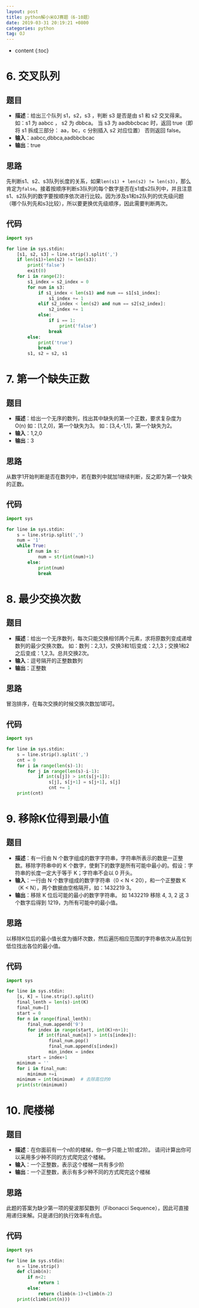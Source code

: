 ```yaml
---
layout: post
title: python解小米OJ赛题（6-10题）
date: 2019-03-31 20:19:21 +0800
categories: python
tag: OJ
---
```


* content
{:toc}


# 6. 交叉队列

## 题目

* **描述**：给出三个队列 s1，s2，s3 ，判断 s3 是否是由 s1 和 s2 交叉得来。 如：s1 为 aabcc ， s2 为 dbbca。 当 s3 为 aadbbcbcac 时，返回 true（即将 s1 拆成三部分： aa，bc，c 分别插入 s2 对应位置） 否则返回 false。
* **输入**：aabcc,dbbca,aadbbcbcac
* **输出**：true

## 思路

先判断s1、s2、s3队列长度的关系，如果`len(s1) + len(s2) != len(s3)`，那么肯定为`false`。接着按顺序判断s3队列的每个数字是否在s1或s2队列中，并且注意s1、s2队列的数字要按顺序依次进行比较。因为涉及s1和s2队列的优先级问题（哪个队列先和s3比较），所以要更换优先级顺序，因此需要判断两次。

## 代码

```py
import sys

for line in sys.stdin:
    [s1, s2, s3] = line.strip().split(',')
    if len(s1)+len(s2) != len(s3):
        print('false')
        exit(0)
    for i in range(2):
        s1_index = s2_index = 0
        for num in s3:
            if s1_index < len(s1) and num == s1[s1_index]:
                s1_index += 1
            elif s2_index < len(s2) and num == s2[s2_index]:
                s2_index += 1
            else:
                if i == 1:
                    print('false')
                break
        else:
            print('true')
            break
        s1, s2 = s2, s1
```

# 7. 第一个缺失正数

## 题目

* **描述**：给出一个无序的数列，找出其中缺失的第一个正数，要求复杂度为 O(n) 如：[1,2,0]，第一个缺失为3。 如：[3,4,-1,1]，第一个缺失为2。
* **输入**：1,2,0
* **输出**：3

## 思路

从数字1开始判断是否在数列中，若在数列中就加1继续判断，反之即为第一个缺失的正数。

## 代码

```py
import sys

for line in sys.stdin:
    s = line.strip.split(',')
    num = '1'
    while True:
        if num in s:
            num = str(int(num)+1)
        else:
            print(num)
            break
```

# 8. 最少交换次数

## 题目

* **描述**：给出一个无序数列，每次只能交换相邻两个元素，求将原数列变成递增数列的最少交换次数。 如：数列：2,3,1，交换3和1后变成：2,1,3；交换1和2之后变成：1,2,3。总共交换2次。
* **输入**：逗号隔开的正整数数列
* **输出**：正整数

## 思路

冒泡排序，在每次交换的时候交换次数加1即可。

## 代码

```py
import sys

for line in sys.stdin:
    s = line.strip().split(',')
    cnt = 0
    for i in range(len(s)-1):
        for j in range(len(s)-i-1):
            if int(s[j]) > int(s[j+1]):
                s[j], s[j+1] = s[j+1], s[j]
                cnt += 1
    print(cnt)
```

# 9. 移除K位得到最小值

## 题目

* **描述**：有一行由 N 个数字组成的数字字符串，字符串所表示的数是一正整数。移除字符串中的 K 个数字，使剩下的数字是所有可能中最小的。假设：字符串的长度一定大于等于 K；字符串不会以 0 开头。
* **输入**：一行由 N 个数字组成的数字字符串（0 < N < 20），和一个正整数 K（K < N），两个数据由空格隔开，如：1432219 3。
* **输出**：移除 K 位后可能的最小的数字字符串。 如 1432219 移除 4, 3, 2 这 3 个数字后得到 1219，为所有可能中的最小值。

## 思路

以移除K位后的最小值长度为循环次数，然后遍历相应范围的字符串依次从高位到低位找出各位的最小值。

## 代码

```py
import sys

for line in sys.stdin:
    [s, K] = line.strip().split()
    final_lenth = len(s)-int(K)
    final_num=[]
    start = 0
    for n in range(final_lenth):
        final_num.append('9')
        for index in range(start, int(K)+n+1):
            if int(final_num[n]) > int(s[index]):
                final_num.pop()
                final_num.append(s[index])
                min_index = index
        start = index+1
    minimum = ''
    for i in final_num:
        minimum +=i
    minimum = int(minimum)  # 去除高位的0
    print(str(minimum))
```

# 10. 爬楼梯

## 题目

* **描述**：在你面前有一个n阶的楼梯，你一步只能上1阶或2阶。 请问计算出你可以采用多少种不同的方式爬完这个楼梯。
* **输入**：一个正整数，表示这个楼梯一共有多少阶
* **输出**：一个正整数，表示有多少种不同的方式爬完这个楼梯

## 思路

此题的答案为缺少第一项的斐波那契数列（Fibonacci Sequence），因此可直接用递归来解。只是递归的执行效率有点低。

## 代码

```py
import sys

for line in sys.stdin:
    n = line.strip()
    def climb(n):
        if n<2:
            return 1
        else:
            return climb(n-1)+climb(n-2)
    print(climb(int(n)))
```